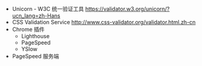 - Unicorn - W3C 统一验证工具 https://validator.w3.org/unicorn/?ucn_lang=zh-Hans
- CSS Validation Service http://www.css-validator.org/validator.html.zh-cn
- Chrome 插件
  - Lighthouse 
  - PageSpeed 
  - YSlow
- PageSpeed 服务端
